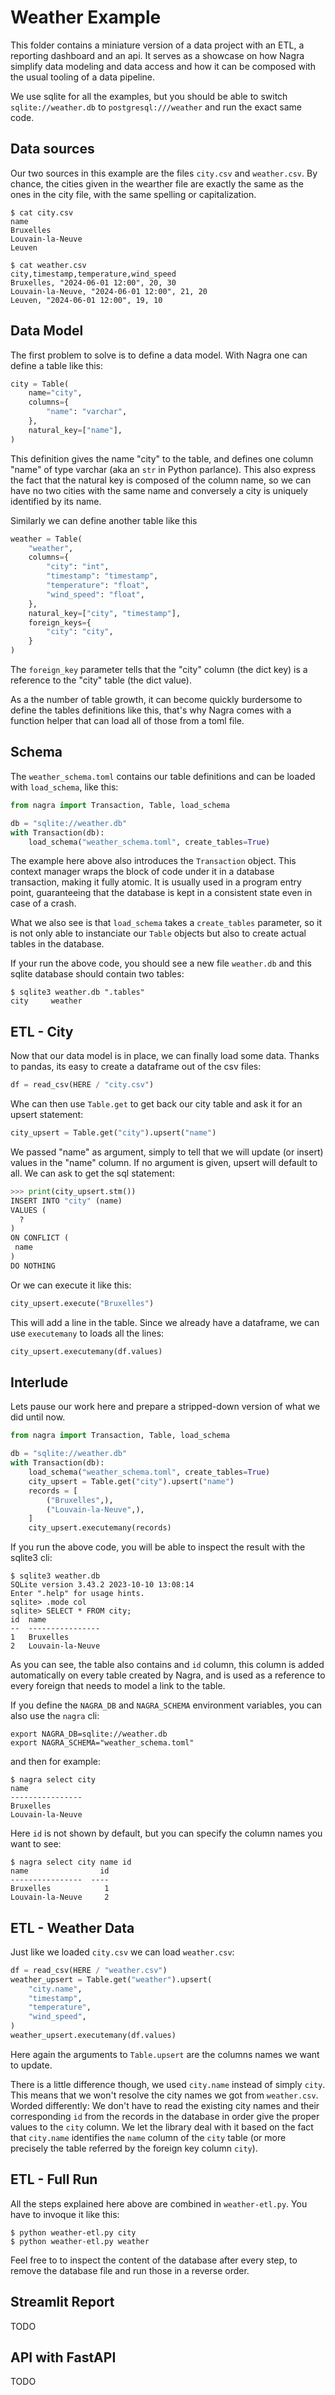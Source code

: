 
# Weather Example

This folder contains a miniature version of a data project with an
ETL, a reporting dashboard and an api. It serves as a showcase on how
Nagra simplify data modeling and data access and how it can be composed
with the usual tooling of a data pipeline.

We use sqlite for all the examples, but you should be able to switch
`sqlite://weather.db` to `postgresql:///weather` and run the exact same
code.

## Data sources

Our two sources in this example are the files `city.csv` and
`weather.csv`. By chance, the cities given in the wearther file are
exactly the same as the ones in the city file, with the same spelling
or capitalization.

``` shell
$ cat city.csv
name
Bruxelles
Louvain-la-Neuve
Leuven

$ cat weather.csv
city,timestamp,temperature,wind_speed
Bruxelles, "2024-06-01 12:00", 20, 30
Louvain-la-Neuve, "2024-06-01 12:00", 21, 20
Leuven, "2024-06-01 12:00", 19, 10
```



## Data Model

The first problem to solve is to define a data model. With Nagra one
can define a table like this:

``` python
city = Table(
    name="city",
    columns={
        "name": "varchar",
    },
    natural_key=["name"],
)
```

This definition gives the name "city" to the table, and defines one
column "name" of type varchar (aka an `str` in Python parlance). This
also express the fact that the natural key is composed of the column
name, so we can have no two cities with the same name and conversely a
city is uniquely identified by its name.

Similarly we can define another table like this

``` python
weather = Table(
    "weather",
    columns={
        "city": "int",
        "timestamp": "timestamp",
        "temperature": "float",
        "wind_speed": "float",
    },
    natural_key=["city", "timestamp"],
    foreign_keys={
        "city": "city",
    }
)
```


The `foreign_key` parameter tells that the "city" column (the dict
key) is a reference to the "city" table (the dict value).

As a the number of table growth, it can become quickly burdersome to
define the tables definitions like this, that's why Nagra comes with a
function helper that can load all of those from a toml file.


## Schema

The `weather_schema.toml` contains our table definitions and can be
loaded with `load_schema`, like this:


``` python
from nagra import Transaction, Table, load_schema

db = "sqlite://weather.db"
with Transaction(db):
    load_schema("weather_schema.toml", create_tables=True)
```


The example here above also introduces the `Transaction` object. This
context manager wraps the block of code under it in a database
transaction, making it fully atomic. It is usually used in a program
entry point, guaranteeing that the database is kept in a consistent
state even in case of a crash.

What we also see is that `load_schema` takes a `create_tables`
parameter, so it is not only able to instanciate our `Table` objects
but also to create actual tables in the database.

If your run the above code, you should see a new file `weather.db` and
this sqlite database should contain two tables:

``` shell
$ sqlite3 weather.db ".tables"
city     weather
```


## ETL - City

Now that our data model is in place, we can finally load some
data. Thanks to pandas, its easy to create a dataframe out of the csv
files:

``` python
df = read_csv(HERE / "city.csv")
```

Whe can then use `Table.get` to get back our city table and ask it for
an upsert statement:

``` python
city_upsert = Table.get("city").upsert("name")
```

We passed "name" as argument, simply to tell that we will update (or
insert) values in the "name" column. If no argument is given, upsert
will default to all. We can ask to get the sql statement:

``` python
>>> print(city_upsert.stm())
INSERT INTO "city" (name)
VALUES (
  ?
)
ON CONFLICT (
 name
)
DO NOTHING
```

Or we can execute it like this:

``` python
city_upsert.execute("Bruxelles")
```

This will add a line in the table. Since we already have a dataframe,
we can use `executemany` to loads all the lines:

``` python
city_upsert.executemany(df.values)
```


## Interlude

Lets pause our work here and prepare a stripped-down version of what
we did until now.

``` python
from nagra import Transaction, Table, load_schema

db = "sqlite://weather.db"
with Transaction(db):
    load_schema("weather_schema.toml", create_tables=True)
    city_upsert = Table.get("city").upsert("name")
    records = [
        ("Bruxelles",),
        ("Louvain-la-Neuve",),
    ]
    city_upsert.executemany(records)
```


If you run the above code, you will be able to inspect the result with
the sqlite3 cli:

``` shell
$ sqlite3 weather.db
SQLite version 3.43.2 2023-10-10 13:08:14
Enter ".help" for usage hints.
sqlite> .mode col
sqlite> SELECT * FROM city;
id  name
--  ----------------
1   Bruxelles
2   Louvain-la-Neuve
```

As you can see, the table also contains and `id` column, this column
is added automatically on every table created by Nagra, and is used as
a reference to every foreign that needs to model a link to the table.

If you define the `NAGRA_DB` and `NAGRA_SCHEMA` environment variables,
you can also use the `nagra` cli:


``` shell
export NAGRA_DB=sqlite://weather.db
export NAGRA_SCHEMA="weather_schema.toml"
```

and then for example:

``` shell
$ nagra select city
name
----------------
Bruxelles
Louvain-la-Neuve
```

Here `id` is not shown by default, but you can specify the column names
you want to see:

``` shell
$ nagra select city name id
name                id
----------------  ----
Bruxelles            1
Louvain-la-Neuve     2
```


## ETL - Weather Data

Just like we loaded `city.csv` we can load `weather.csv`:

``` python
df = read_csv(HERE / "weather.csv")
weather_upsert = Table.get("weather").upsert(
    "city.name",
    "timestamp",
    "temperature",
    "wind_speed",
)
weather_upsert.executemany(df.values)
```


Here again the arguments to `Table.upsert` are the columns names we
want to update.

There is a little difference though, we used `city.name` instead of
simply `city`. This means that we won't resolve the city names we got
from `weather.csv`.  Worded differently: We don't have to read the
existing city names and their corresponding `id` from the records in
the database in order give the proper values to the `city` column. We
let the library deal with it based on the fact that `city.name`
identifies the `name` column of the `city` table (or more precisely
the table referred by the foreign key column `city`).


## ETL - Full Run

All the steps explained here above are combined in
`weather-etl.py`. You have to invoque it like this:

``` shell
$ python weather-etl.py city
$ python weather-etl.py weather
```

Feel free to to inspect the content of the database after every step,
to remove the database file and run those in a reverse order.


## Streamlit Report

TODO


## API with FastAPI

TODO
